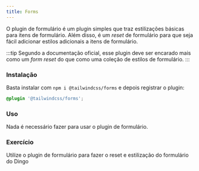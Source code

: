 ```yaml
---
title: Forms
---
```


O plugin de formulário é um plugin simples que traz estilizações básicas para itens de formulário. Além disso, é um *reset* de formulário para que seja fácil adicionar estilos adicionais a itens de formulário.

:::tip
Segundo a documentação oficial, esse plugin deve ser encarado mais como um *form reset* do que como uma coleção de estilos de formulário.
:::

### Instalação

Basta instalar com `npm i @tailwindcss/forms` e depois registrar o plugin:

```css
@plugin '@tailwindcss/forms';
```

### Uso

Nada é necessário fazer para usar o plugin de formulário.

### Exercício

Utilize o plugin de formulário para fazer o reset e estilização do formulário do Dingo
